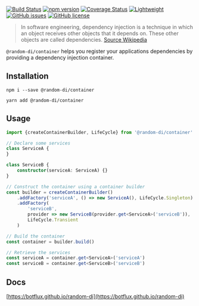[![Build Status](https://travis-ci.com/botflux/random-di.svg?branch=main)](https://travis-ci.com/botflux/random-di)
[![npm version](https://img.shields.io/npm/v/@random-di%2Fcontainer.svg)](https://npmjs.org/package/@random-di/container)
[![Coverage Status](https://coveralls.io/repos/github/botflux/random-di/badge.svg?branch=main)](https://coveralls.io/github/botflux/dependency-injection-container?branch=main)
[![Lightweight](https://img.shields.io/bundlephobia/minzip/@random-di/random-di)](https://bundlephobia.com/result?p=@random-di/container)
[![GitHub issues](https://img.shields.io/github/issues/botflux/random-di.svg)](https://GitHub.com/botflux/random-di/issues/)
[![GitHub license](https://img.shields.io/github/license/botflux/random-di.svg)](https://github.com/botflux/random-di/blob/main/LICENCE)

> In software engineering, dependency injection is a technique in which an object receives other objects that it depends on. These other objects are called dependencies. [Source Wikipedia](https://en.wikipedia.org/wiki/Dependency_injection)

`@random-di/container` helps you register your applications dependencies 
by providing a dependency injection container. 

## Installation

```shell script
npm i --save @random-di/container
```

```shell
yarn add @random-di/container
```

## Usage

```typescript
import {createContainerBuilder, LifeCycle} from '@random-di/container'

// Declare some services
class ServiceA {
}

class ServiceB {
    constructor(serviceA: ServiceA) {}
}

// Construct the container using a container builder
const builder = createContainerBuilder()
    .addFactory('serviceA', () => new ServiceA(), LifeCycle.Singleton)
    .addFactory(
        'serviceB', 
        provider => new ServiceB(provider.get<ServiceA>('serviceB')), 
        LifeCycle.Transient
    )

// Build the container
const container = builder.build()

// Retrieve the services
const serviceA = container.get<ServiceA>('serviceA')
const serviceB = container.get<ServiceB>('serviceB')
```

## Docs

[https://botflux.github.io/random-di](https://botflux.github.io/random-di)
